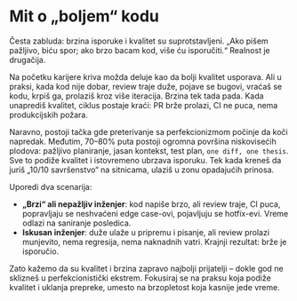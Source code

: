 # Mit o „boljem“ kodu

Česta zabluda: brzina isporuke i kvalitet su suprotstavljeni. „Ako pišem pažljivo, biću spor; ako brzo bacam kod, više ću isporučiti.“ Realnost je drugačija.

Na početku karijere kriva možda deluje kao da bolji kvalitet usporava. Ali u praksi, kada kod nije dobar, review traje duže, pojave se bugovi, vraćaš se kodu, krpiš ga, prolaziš kroz više iteracija. Brzina tek tada pada. Kada unaprediš kvalitet, ciklus postaje kraći: PR brže prolazi, CI ne puca, nema produkcijskih požara.

Naravno, postoji tačka gde preterivanje sa perfekcionizmom počinje da koči napredak. Međutim, 70–80% puta postoji ogromna površina niskovisećih plodova: pažljivo planiranje, jasan kontekst, test plan, `one diff, one thesis`. Sve to podiže kvalitet i istovremeno ubrzava isporuku. Tek kada kreneš da juriš „10/10 savršenstvo“ na sitnicama, ulaziš u zonu opadajućih prinosa.

Uporedi dva scenarija:
- **„Brzi“ ali nepažljiv inženjer**: kod napiše brzo, ali review traje, CI puca, popravljaju se neshvaćeni edge case-ovi, pojavljuju se hotfix-evi. Vreme odlazi na saniranje posledica.
- **Iskusan inženjer**: duže ulaže u pripremu i pisanje, ali review prolazi munjevito, nema regresija, nema naknadnih vatri. Krajnji rezultat: brže je isporučio.

Zato kažemo da su kvalitet i brzina zapravo najbolji prijatelji – dokle god ne sklizneš u perfekcionistički ekstrem. Fokusiraj se na praksu koja podiže kvalitet i uklanja prepreke, umesto na brzopletost koja kasnije jede vreme.
